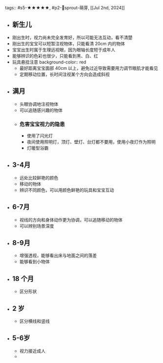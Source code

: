 tags:: #s5-★★★★★, #p2-🌱sprout-萌芽, [[Jul 2nd, 2024]]

- ## 新生儿
- 刚出生时，视力尚未完全发育好，所以可能无法互动，看不清楚
- 刚出生的宝宝可以短暂注视物体，只能看清 20cm 内的物体
- 宝宝出生时属于生理远视眼，因为眼轴长度短于成年人
- 能够辨识的色彩也很少，只能看到黑、白、红
- 玩具悬挂注意
  background-color:: red
	- 最好距离宝宝面部 40cm 以上，避免过近导致需要用力调节眼肌才能看见
	- 定期移动位置，长时间注视某个方向会造成斜视
- ## 满月
	- 头眼协调地注视物体
	- 可以追随感兴趣的物体
	- ### 危害宝宝视力的隐患
		- 使用了闪光灯
		- 夜间使用照明灯，顶灯、壁灯、台灯都不要用，使用小夜灯作为照明
		- 灯暖型浴霸
- ## 3-4月
	- 远处比较鲜艳的颜色
	- 移动的物体
	- 辨识不同颜色，可以用颜色鲜艳的玩具和宝宝互动
- ## 6-7月
	- 视线的方向和身体动作更为协调，可以追随移动的物体
	- 可以辨别场景深度
- ## 8-9月
	- 增强透视，能够看出床与地面之间的落差
	- 能够看到小物体
- ## 18 个月
	- 区分形状
- ## 2 岁
	- 区分横线和竖线
- ## 5-6岁
	- 视力接近成人
	-
